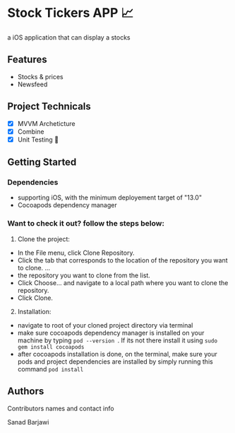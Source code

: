 # Stock Tickers APP 📈

a iOS application that can display a stocks

## Features
 
* Stocks & prices
* Newsfeed

## Project Technicals

- [x] MVVM Archeticture
- [x] Combine
- [x] Unit Testing 🧪 

## Getting Started

### Dependencies

* supporting iOS, with the minimum deployement target of "13.0"
* Cocoapods dependency manager

### Want to check it out? follow the steps below:
1. Clone the project:
* In the File menu, click Clone Repository.
* Click the tab that corresponds to the location of the repository you want to clone. ...
* the repository you want to clone from the list.
* Click Choose... and navigate to a local path where you want to clone the repository.
* Click Clone.

2. Installation:
* navigate to root of your cloned project directory via terminal
* make sure cocoapods dependency manager is installed on your machine by typing ```pod --version ```. If its not there install it using ```sudo gem install cocoapods```
* after cocoapods installation is done, on the terminal, make sure your pods and project dependencies are installed by simply running this command ```pod install```



## Authors

Contributors names and contact info

Sanad Barjawi

